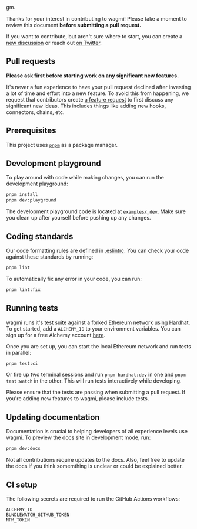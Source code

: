 gm.

Thanks for your interest in contributing to wagmi! Please take a moment to review this document **before submitting a pull request.**

If you want to contribute, but aren't sure where to start, you can create a [new discussion](https://github.com/tmm/wagmi/discussions) or reach out [on Twitter](https://twitter.com/awkweb).

## Pull requests

**Please ask first before starting work on any significant new features.**

It's never a fun experience to have your pull request declined after investing a lot of time and effort into a new feature. To avoid this from happening, we request that contributors create [a feature request](https://github.com/tmm/wagmi/discussions/new?category=ideas) to first discuss any significant new ideas. This includes things like adding new hooks, connectors, chains, etc.

## Prerequisites

This project uses [`pnpm`](https://pnpm.io) as a package manager.

## Development playground

To play around with code while making changes, you can run the development playground:

```bash
pnpm install
pnpm dev:playground
```

The development playground code is located at [`examples/_dev`](../examples/_dev). Make sure you clean up after yourself before pushing up any changes.

## Coding standards

Our code formatting rules are defined in [.eslintrc](../.eslintrc). You can check your code against these standards by running:

```bash
pnpm lint
```

To automatically fix any error in your code, you can run:

```bash
pnpm lint:fix
```

## Running tests

wagmi runs it's test suite against a forked Ethereum network using [Hardhat](https://hardhat.org). To get started, add a `ALCHEMY_ID` to your environment variables. You can sign up for a free Alchemy account [here](https://www.alchemy.com/).

Once you are set up, you can start the local Ethereum network and run tests in parallel:

```bash
pnpm test:ci
```

Or fire up two terminal sessions and run `pnpm hardhat:dev` in one and `pnpm test:watch` in the other. This will run tests interactively while developing.

Please ensure that the tests are passing when submitting a pull request. If you're adding new features to wagmi, please include tests.

## Updating documentation

Documentation is crucial to helping developers of all experience levels use wagmi. To preview the docs site in development mode, run:

```bash
pnpm dev:docs
```

Not all contributions require updates to the docs. Also, feel free to update the docs if you think somemthing is unclear or could be explained better.

## CI setup

The following secrets are required to run the GitHub Actions workflows:

```
ALCHEMY_ID
BUNDLEWATCH_GITHUB_TOKEN
NPM_TOKEN
```
